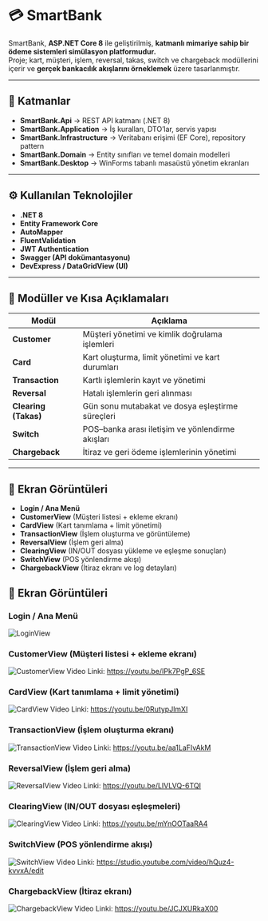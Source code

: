 # 💳 SmartBank

SmartBank, **ASP.NET Core 8** ile geliştirilmiş, **katmanlı mimariye sahip bir ödeme sistemleri simülasyon platformudur.**  
Proje; kart, müşteri, işlem, reversal, takas, switch ve chargeback modüllerini içerir ve **gerçek bankacılık akışlarını örneklemek** üzere tasarlanmıştır.

---

## 🧩 Katmanlar
- **SmartBank.Api** → REST API katmanı (.NET 8)
- **SmartBank.Application** → İş kuralları, DTO’lar, servis yapısı
- **SmartBank.Infrastructure** → Veritabanı erişimi (EF Core), repository pattern
- **SmartBank.Domain** → Entity sınıfları ve temel domain modelleri
- **SmartBank.Desktop** → WinForms tabanlı masaüstü yönetim ekranları

---

## ⚙️ Kullanılan Teknolojiler
- **.NET 8**
- **Entity Framework Core**
- **AutoMapper**
- **FluentValidation**
- **JWT Authentication**
- **Swagger (API dokümantasyonu)**
- **DevExpress / DataGridView (UI)**

---

## 💼 Modüller ve Kısa Açıklamaları
| Modül | Açıklama |
|--------|-----------|
| **Customer** | Müşteri yönetimi ve kimlik doğrulama işlemleri |
| **Card** | Kart oluşturma, limit yönetimi ve kart durumları |
| **Transaction** | Kartlı işlemlerin kayıt ve yönetimi |
| **Reversal** | Hatalı işlemlerin geri alınması |
| **Clearing (Takas)** | Gün sonu mutabakat ve dosya eşleştirme süreçleri |
| **Switch** | POS–banka arası iletişim ve yönlendirme akışları |
| **Chargeback** | İtiraz ve geri ödeme işlemlerinin yönetimi |

---

## 📸 Ekran Görüntüleri
  
- **Login / Ana Menü**  
- **CustomerView** (Müşteri listesi + ekleme ekranı)  
- **CardView** (Kart tanımlama + limit yönetimi)  
- **TransactionView** (İşlem oluşturma ve görüntüleme)
- **ReversalView** (İşlem geri alma)
- **ClearingView** (IN/OUT dosyası yükleme ve eşleşme sonuçları)
- **SwitchView** (POS yönlendirme akışı)
- **ChargebackView** (İtiraz ekranı ve log detayları)
 

## 📸 Ekran Görüntüleri

### Login / Ana Menü
![LoginView](Screenshots/Login.png)

### CustomerView (Müşteri listesi + ekleme ekranı)
![CustomerView](Screenshots/Customer.png)
Video Linki: https://youtu.be/IPk7PgP_6SE

### CardView (Kart tanımlama + limit yönetimi)
![CardView](Screenshots/Card.png)
Video Linki: https://youtu.be/0RutypJlmXI

### TransactionView (İşlem oluşturma ekranı)
![TransactionView](Screenshots/Transaction.png)
Video Linki: https://youtu.be/aa1LaFIvAkM

### ReversalView (İşlem geri alma)
![ReversalView](Screenshots/Reversal.png)
Video Linki: https://youtu.be/LIVLVQ-6TQI

### ClearingView (IN/OUT dosyası eşleşmeleri)
![ClearingView](Screenshots/Clearing.png)
Video Linki: https://youtu.be/mYnOOTaaRA4

### SwitchView (POS yönlendirme akışı)
![SwitchView](Screenshots/Switch.png)
Video Linki: https://studio.youtube.com/video/hQuz4-kvvxA/edit

### ChargebackView (İtiraz ekranı)
![ChargebackView](Screenshots/Chargeback.png)
Video Linki: https://youtu.be/JCJXURkaX00

